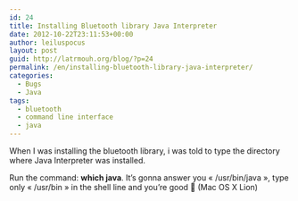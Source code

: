 ```yaml
---
id: 24
title: Installing Bluetooth library Java Interpreter
date: 2012-10-22T23:11:53+00:00
author: leiluspocus
layout: post
guid: http://latrmouh.org/blog/?p=24
permalink: /en/installing-bluetooth-library-java-interpreter/
categories:
  - Bugs
  - Java
tags:
  - bluetooth
  - command line interface
  - java
---
```

<div class="post-body">
  <p>
    When I was installing the bluetooth library, i was told to type the directory where Java Interpreter was installed.
  </p>
  
  <p>
    Run the command: <strong>which java</strong>. It&rsquo;s gonna answer you « /usr/bin/java », type only « /usr/bin » in the shell line and you&rsquo;re good 🙂 (Mac OS X Lion)
  </p>
</div>

<div class="post-footer">
</div>

<!-- AddThis Advanced Settings generic via filter on the_content -->

<!-- AddThis Share Buttons generic via filter on the_content -->
